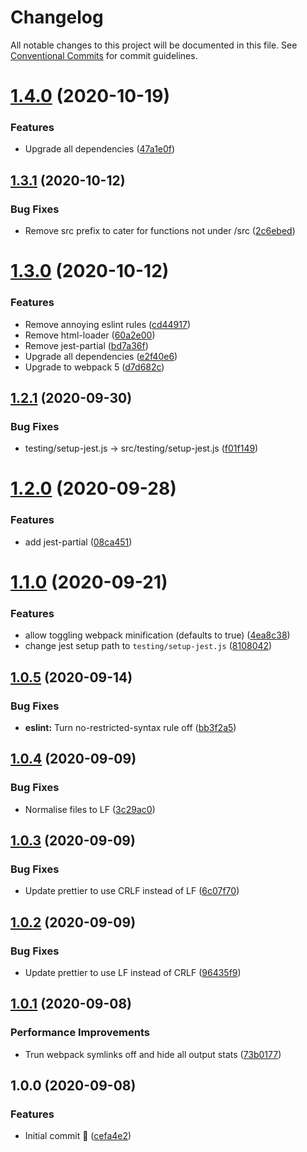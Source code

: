 # Changelog

All notable changes to this project will be documented in this file. See
[Conventional Commits](https://conventionalcommits.org) for commit guidelines.

# [1.4.0](https://github.com/michael-wolfenden/serverless-bundler/compare/v1.3.1...v1.4.0) (2020-10-19)


### Features

* Upgrade all dependencies ([47a1e0f](https://github.com/michael-wolfenden/serverless-bundler/commit/47a1e0f67e9e3a4a0ec4b8f79bc8df4d99e0bbb1))

## [1.3.1](https://github.com/michael-wolfenden/serverless-bundler/compare/v1.3.0...v1.3.1) (2020-10-12)


### Bug Fixes

* Remove src prefix to cater for functions not under /src ([2c6ebed](https://github.com/michael-wolfenden/serverless-bundler/commit/2c6ebed54c63148599ebbc363a223adcd646c339))

# [1.3.0](https://github.com/michael-wolfenden/serverless-bundler/compare/v1.2.1...v1.3.0) (2020-10-12)


### Features

* Remove annoying eslint rules ([cd44917](https://github.com/michael-wolfenden/serverless-bundler/commit/cd449174e37b047e048e79c3409568d434898bfc))
* Remove html-loader ([60a2e00](https://github.com/michael-wolfenden/serverless-bundler/commit/60a2e003aafb5c6d6108fa322c0ea529272ea288))
* Remove jest-partial ([bd7a36f](https://github.com/michael-wolfenden/serverless-bundler/commit/bd7a36f19da54d215c3b548f995d668b23bbfacd))
* Upgrade all dependencies ([e2f40e6](https://github.com/michael-wolfenden/serverless-bundler/commit/e2f40e6cff8cf0a8a871812add0daa2a386655a5))
* Upgrade to webpack 5 ([d7d682c](https://github.com/michael-wolfenden/serverless-bundler/commit/d7d682c47798eba51749a8d06108db612920760c))

## [1.2.1](https://github.com/michael-wolfenden/serverless-bundler/compare/v1.2.0...v1.2.1) (2020-09-30)


### Bug Fixes

* testing/setup-jest.js -> src/testing/setup-jest.js ([f01f149](https://github.com/michael-wolfenden/serverless-bundler/commit/f01f149d923ba9fa8a1bb6d8929a0886163c67b4))

# [1.2.0](https://github.com/michael-wolfenden/serverless-bundler/compare/v1.1.0...v1.2.0) (2020-09-28)


### Features

* add jest-partial ([08ca451](https://github.com/michael-wolfenden/serverless-bundler/commit/08ca451160fdc591a6f9db075e8263b5cbe7790d))

# [1.1.0](https://github.com/michael-wolfenden/serverless-bundler/compare/v1.0.5...v1.1.0) (2020-09-21)


### Features

* allow toggling webpack minification (defaults to true) ([4ea8c38](https://github.com/michael-wolfenden/serverless-bundler/commit/4ea8c38a3e9c35eb13619404bd1b48b5930d038a))
* change jest setup path to `testing/setup-jest.js` ([8108042](https://github.com/michael-wolfenden/serverless-bundler/commit/81080423e0d6fcd955f10b4204ceaf3cc16be2da))

## [1.0.5](https://github.com/michael-wolfenden/serverless-bundler/compare/v1.0.4...v1.0.5) (2020-09-14)


### Bug Fixes

* **eslint:** Turn no-restricted-syntax rule off ([bb3f2a5](https://github.com/michael-wolfenden/serverless-bundler/commit/bb3f2a5f649ab6530863d57e2c4581d82ee92a65))

## [1.0.4](https://github.com/michael-wolfenden/serverless-bundler/compare/v1.0.3...v1.0.4) (2020-09-09)


### Bug Fixes

* Normalise files to LF ([3c29ac0](https://github.com/michael-wolfenden/serverless-bundler/commit/3c29ac08aa8051f60173a4b6043aaa17fa5d1c24))

## [1.0.3](https://github.com/michael-wolfenden/serverless-bundler/compare/v1.0.2...v1.0.3) (2020-09-09)


### Bug Fixes

* Update prettier to use CRLF instead of LF ([6c07f70](https://github.com/michael-wolfenden/serverless-bundler/commit/6c07f70c8b56d6e7e86600abf905322b306133e5))

## [1.0.2](https://github.com/michael-wolfenden/serverless-bundler/compare/v1.0.1...v1.0.2) (2020-09-09)

### Bug Fixes

- Update prettier to use LF instead of CRLF
  ([96435f9](https://github.com/michael-wolfenden/serverless-bundler/commit/96435f92eb0b86782553511a481d9561c06248a7))

## [1.0.1](https://github.com/michael-wolfenden/serverless-bundler/compare/v1.0.0...v1.0.1) (2020-09-08)

### Performance Improvements

- Trun webpack symlinks off and hide all output stats
  ([73b0177](https://github.com/michael-wolfenden/serverless-bundler/commit/73b017760f481ddcdc983017a56b64fbfa5f5236))

## 1.0.0 (2020-09-08)

### Features

- Initial commit 🎉
  ([cefa4e2](https://github.com/michael-wolfenden/serverless-bundler/commit/cefa4e2b4f7c314cec2ed4f5039c63db872067ad))
